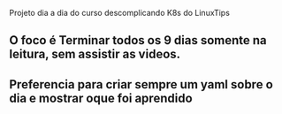 Projeto dia a dia do curso descomplicando K8s do LinuxTips

## O foco é Terminar todos os 9 dias somente na leitura, sem assistir as videos.
## Preferencia para criar sempre um yaml sobre o dia e mostrar oque foi aprendido